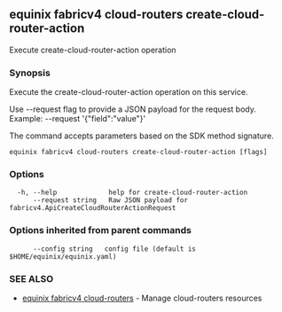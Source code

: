 ## equinix fabricv4 cloud-routers create-cloud-router-action

Execute create-cloud-router-action operation

### Synopsis

Execute the create-cloud-router-action operation on this service.

Use --request flag to provide a JSON payload for the request body.
Example: --request '{"field":"value"}'

The command accepts parameters based on the SDK method signature.

```
equinix fabricv4 cloud-routers create-cloud-router-action [flags]
```

### Options

```
  -h, --help             help for create-cloud-router-action
      --request string   Raw JSON payload for fabricv4.ApiCreateCloudRouterActionRequest
```

### Options inherited from parent commands

```
      --config string   config file (default is $HOME/equinix/equinix.yaml)
```

### SEE ALSO

* [equinix fabricv4 cloud-routers](equinix_fabricv4_cloud-routers.md)	 - Manage cloud-routers resources

